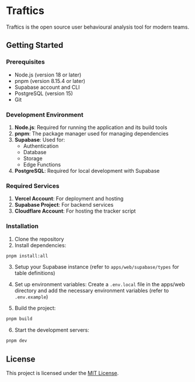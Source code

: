 # Traftics

Traftics is the open source user behavioural analysis tool for modern teams.

## Getting Started

### Prerequisites

- Node.js (version 18 or later)
- pnpm (version 8.15.4 or later)
- Supabase account and CLI
- PostgreSQL (version 15)
- Git

### Development Environment

1. **Node.js**: Required for running the application and its build tools
2. **pnpm**: The package manager used for managing dependencies
3. **Supabase**: Used for:
   - Authentication
   - Database
   - Storage
   - Edge Functions
4. **PostgreSQL**: Required for local development with Supabase

### Required Services

1. **Vercel Account**: For deployment and hosting
2. **Supabase Project**: For backend services
3. **Cloudflare Account**: For hosting the tracker script

### Installation

1. Clone the repository
2. Install dependencies:

```bash
pnpm install:all
```

3. Setup your Supabase instance (refer to `apps/web/supabase/types` for table definitions)

4. Set up environment variables:
   Create a `.env.local` file in the apps/web directory and add the necessary environment
   variables (refer to `.env.example`)

5. Build the project:
```bash
pnpm build
```

6. Start the development servers:
```bash
pnpm dev
```

## License

This project is licensed under the [MIT License](LICENSE).
